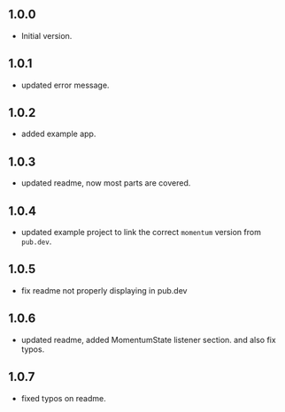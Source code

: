 ## 1.0.0

- Initial version.


## 1.0.1

- updated error message.

## 1.0.2

- added example app.

## 1.0.3

- updated readme, now most parts are covered.

## 1.0.4

- updated example project to link the correct `momentum` version from `pub.dev`.

## 1.0.5

- fix readme not properly displaying in pub.dev

## 1.0.6

- updated readme, added MomentumState listener section. and also fix typos.

## 1.0.7

- fixed typos on readme.